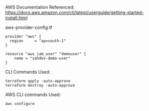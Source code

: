 AWS Documentation Referenced:
https://docs.aws.amazon.com/cli/latest/userguide/getting-started-install.html

aws-provider-config.tf

```
provider "aws" {
  region     = "ap=south-1"
}
```
```
resource "aws_iam_user" "demouser" {
    name = "sahdev-demo-user"
}
```

CLI Commands Used:
````
terraform apply -auto-approve
terraform destroy -auto-approve
````
  
AWS CLI commands Used:

```
aws configure
```